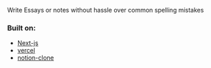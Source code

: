 Write Essays or notes without hassle over common spelling mistakes

### Built on:
- [Next-js](https://nextjs.org/)
- [vercel](https://vercel.com/)
- [notion-clone](https://github.com/konstantinmuenster/notion-clone)
